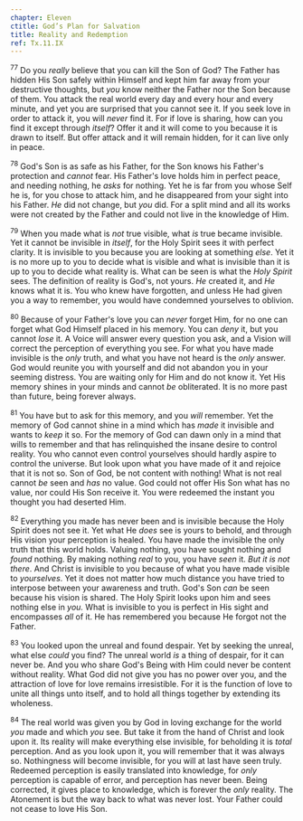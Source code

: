 ```yaml
---
chapter: Eleven
ctitle: God’s Plan for Salvation
title: Reality and Redemption
ref: Tx.11.IX
---
```


<sup>77</sup> Do you *really* believe that you can kill the Son of God? The Father
has hidden His Son safely within Himself and kept him far away from your
destructive thoughts, but *you* know neither the Father nor the Son
because of them. You attack the real world every day and every hour and
every minute, and yet you are surprised that you cannot see it. If you
seek love in order to attack it, you will *never* find it. For if love
is sharing, how can you find it except through *itself*? Offer it and it
will come to you because it is drawn to itself. But offer attack and it
will remain hidden, for it can live only in peace.

<sup>78</sup> God's Son is as safe as his Father, for the Son knows his Father's
protection and *cannot* fear. His Father's love holds him in perfect
peace, and needing nothing, he *asks* for nothing. Yet he is far from
you whose Self he is, for you chose to attack him, and he disappeared
from your sight into his Father. *He* did not change, but *you* did. For
a split mind and all its works were not created by the Father and could
not live in the knowledge of Him.

<sup>79</sup> When you made what is *not* true visible, what *is* true became
invisible. Yet it cannot be invisible in *itself*, for the Holy Spirit
sees it with perfect clarity. It is invisible to you because you are
looking at something *else*. Yet it is no more up to you to decide what
is visible and what is invisible than it is up to you to decide what
reality is. What can be seen is what the *Holy Spirit* sees. The
definition of reality is God's, not yours. *He* created it, and *He*
knows what it is. You who knew have forgotten, and unless He had given
you a way to remember, you would have condemned yourselves to oblivion.

<sup>80</sup> Because of your Father's love you can *never* forget Him, for no one
can forget what God Himself placed in his memory. You can *deny* it, but
you cannot *lose* it. A Voice will answer every question you ask, and a
Vision will correct the perception of everything you see. For what you
have made invisible is the *only* truth, and what you have not heard is
the *only* answer. God would reunite you with yourself and did not
abandon you in your seeming distress. You are waiting only for Him and
do not know it. Yet His memory shines in your minds and cannot *be*
obliterated. It is no more past than future, being forever always.

<sup>81</sup> You have but to ask for this memory, and you *will* remember. Yet the
memory of God cannot shine in a mind which has *made* it invisible and
wants to *keep* it so. For the memory of God can dawn only in a mind
that wills to remember and that has relinquished the insane desire to
control reality. You who cannot even control yourselves should hardly
aspire to control the universe. But look upon what you have made of it
and rejoice that it is not so. Son of God, be not content with nothing!
What is not real cannot *be* seen and *has* no value. God could not
offer His Son what has no value, nor could His Son receive it. You were
redeemed the instant you thought you had deserted Him.

<sup>82</sup> Everything you made has never been and is invisible because the Holy
Spirit does not see it. Yet what He *does* see is yours to behold, and
through His vision your perception is healed. You have made the
invisible the only truth that this world holds. Valuing nothing, you
have sought nothing and *found* nothing. By making nothing *real* to
you, you have *seen* it. *But it is not there*. And Christ is invisible
to you because of what you have made visible to *yourselves*. Yet it
does not matter how much distance you have tried to interpose between
your awareness and truth. God's Son *can* be seen because his vision is
shared. The Holy Spirit looks upon him and sees nothing else in *you.*
What is invisible to you is perfect in His sight and encompasses *all*
of it. He has remembered you because He forgot not the Father.

<sup>83</sup> You looked upon the unreal and found despair. Yet by seeking the
unreal, what else *could* you find? The unreal world *is* a thing of
despair, for it can never be. And you who share God's Being with Him
could never be content without reality. What God did not give you has no
power over you, and the attraction of love for love remains
irresistible. For it is the function of love to unite all things unto
itself, and to hold all things together by extending its wholeness.

<sup>84</sup> The real world was given you by God in loving exchange for the world
*you* made and which *you* see. But take it from the hand of Christ and
look upon it. Its reality will make everything else invisible, for
beholding it is *total* perception. And as you look upon it, you will
remember that it was always so. Nothingness will become invisible, for
you will at last have seen truly. Redeemed perception is easily
translated into knowledge, for *only* perception is capable of error,
and perception has never been. Being corrected, it gives place to
knowledge, which is forever the *only* reality. The Atonement is but the
way back to what was never lost. Your Father could not cease to love His
Son.

